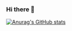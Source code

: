### Hi there 👋

[![Anurag's GitHub stats](https://github-readme-stats.vercel.app/api?username=mikel13200)](https://github.com/anuraghazra/github-readme-stats)

<!--
**mikel13200/mikel13200** is a ✨ _special_ ✨ repository because its `README.md` (this file) appears on your GitHub profile.

Here are some ideas to get you started:

- 🔭 I’m currently working on ...
- 🌱 I’m currently learning ...
- 👯 I’m looking to collaborate on ...
- 🤔 I’m looking for help with ...
- 💬 Ask me about ...
- 📫 How to reach me: ...
- 😄 Pronouns: ...
- ⚡ Fun fact: ...
-->

